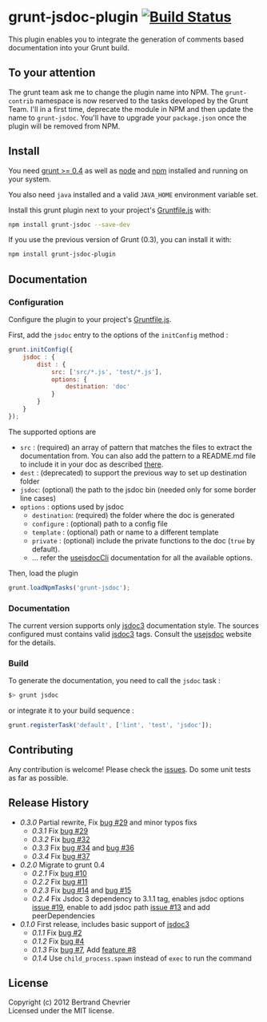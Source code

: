 # grunt-jsdoc-plugin [![Build Status](https://travis-ci.org/krampstudio/grunt-jsdoc-plugin.png)](https://travis-ci.org/krampstudio/grunt-jsdoc-plugin)

This plugin enables you to integrate the generation of comments based documentation into your Grunt build.

## To your attention

The grunt team ask me to change the plugin name into NPM. The `grunt-contrib` namespace is now reserved to the tasks developed by the Grunt Team.
I'll in a first time, deprecate the module in NPM and then update the name to `grunt-jsdoc`. You'll have to upgrade your `package.json` once the plugin will be removed from NPM.

## Install

You need [grunt >= 0.4][grunt] as well as [node] and [npm] installed and running on your system.

You also need `java` installed and a valid `JAVA_HOME` environment variable set.

Install this grunt plugin next to your project's [Gruntfile.js][getting_started] with: 

```bash
npm install grunt-jsdoc --save-dev
```

If you use the previous version of Grunt (0.3), you can install it with:

```bash
npm install grunt-jsdoc-plugin
```


## Documentation

### Configuration

Configure the plugin to your project's [Gruntfile.js][getting_started].

First, add the `jsdoc` entry to the options of the `initConfig` method :

```javascript
grunt.initConfig({
    jsdoc : {
        dist : {
            src: ['src/*.js', 'test/*.js'], 
            options: {
                destination: 'doc'
            }
        }
    }
});
```

The supported options are 

 * `src` : (required) an array of pattern that matches the files to extract the documentation from. You can also add the pattern to a README.md file to include it in your doc as described [there](http://usejsdoc.org/about-including-readme.html).
 * `dest` : (deprecated) to support the previous way to set up destination folder
 * `jsdoc`: (optional) the path to the jsdoc bin (needed only for some border line cases)
 * `options` : options used by jsdoc 
   * `destination`: (required) the folder where the doc is generated
   * `configure` : (optional) path to a config file
   * `template` : (optional) path or name to a different template
   * `private` : (optional) include the private functions to the doc (`true` by default).
   * ... refer the [usejsdocCli] documentation for all the available options.

Then, load the plugin 

```javascript
grunt.loadNpmTasks('grunt-jsdoc');
```

### Documentation

The current version supports only [jsdoc3] documentation style. The sources configured 
must contains valid [jsdoc3] tags. Consult the [usejsdoc] website for the details.

### Build

To generate the documentation, you need to call the `jsdoc` task :

```bash
$> grunt jsdoc
```

or integrate it to your build sequence : 

```javascript
grunt.registerTask('default', ['lint', 'test', 'jsdoc']);
```

## Contributing

Any contribution is welcome! Please check the [issues](https://github.com/krampstudio/grunt-jsdoc-plugin/issues). Do some unit tests as far as possible.

## Release History
 * _0.3.0_ Partial rewrite, Fix [bug #29](https://github.com/krampstudio/grunt-jsdoc-plugin/pull/30) and minor typos fixs
   * _0.3.1_ Fix [bug #29](https://github.com/krampstudio/grunt-jsdoc-plugin/issues/29)
   * _0.3.2_ Fix [bug #32](https://github.com/krampstudio/grunt-jsdoc-plugin/issues/32)
   * _0.3.3_ Fix [bug #34](https://github.com/krampstudio/grunt-jsdoc-plugin/issues/34) and [bug #36](https://github.com/krampstudio/grunt-jsdoc-plugin/issues/34)
   * _0.3.4_ Fix [bug #37](https://github.com/krampstudio/grunt-jsdoc-plugin/issues/37)
 * _0.2.0_ Migrate to grunt 0.4
   * _0.2.1_ Fix [bug #10](https://github.com/krampstudio/grunt-jsdoc-plugin/issues/10)
   * _0.2.2_ Fix [bug #11](https://github.com/krampstudio/grunt-jsdoc-plugin/issues/11)
   * _0.2.3_ Fix [bug #14](https://github.com/krampstudio/grunt-jsdoc-plugin/pull/14) and [bug #15](https://github.com/krampstudio/grunt-jsdoc-plugin/issues/15)
   * _0.2.4_ Fix Jsdoc 3 dependency to 3.1.1 tag, enables jsdoc options [issue #19](https://github.com/krampstudio/grunt-jsdoc-plugin/issues/19), enable to add jsdoc path [issue #13](https://github.com/krampstudio/grunt-jsdoc-plugin/issues/13) and add peerDependencies
 * _0.1.0_ First release, includes basic support of [jsdoc3]
   * _0.1.1_ Fix [bug #2](https://github.com/krampstudio/grunt-jsdoc-plugin/issues/2)
   * _0.1.2_ Fix [bug #4](https://github.com/krampstudio/grunt-jsdoc-plugin/issues/4) 
   * _0.1.3_ Fix [bug #7](https://github.com/krampstudio/grunt-jsdoc-plugin/pull/7), Add [feature #8](https://github.com/krampstudio/grunt-jsdoc-plugin/pull/8)
   * _0.1.4_ Use `child_process.spawn` instead of `exec` to run the command
 

[jsdoc3]: https://github.com/jsdoc3/jsdoc

## License
Copyright (c) 2012 Bertrand Chevrier  
Licensed under the MIT license.


[grunt]: https://gruntjs.com
[node]: http://nodejs.org
[npm]: http://npmjs.org
[getting_started]: https://github.com/gruntjs/grunt/wiki/Getting-started
[usejsdoc]: http://usejsdoc.org
[usejsdocCli]: http://usejsdoc.org/about-commandline.html

